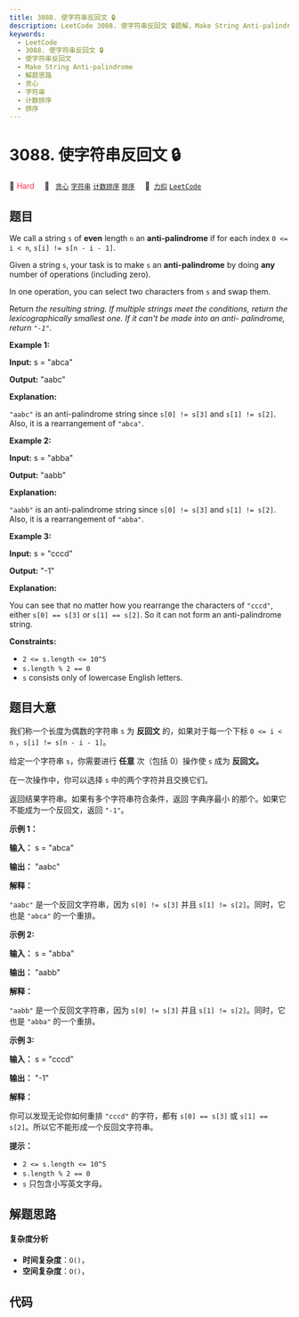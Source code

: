 ```yaml
---
title: 3088. 使字符串反回文 🔒
description: LeetCode 3088. 使字符串反回文 🔒题解，Make String Anti-palindrome，包含解题思路、复杂度分析以及完整的 JavaScript 代码实现。
keywords:
  - LeetCode
  - 3088. 使字符串反回文 🔒
  - 使字符串反回文
  - Make String Anti-palindrome
  - 解题思路
  - 贪心
  - 字符串
  - 计数排序
  - 排序
---
```


# 3088. 使字符串反回文 🔒

🔴 <font color=#ff334b>Hard</font>&emsp; 🔖&ensp; [`贪心`](/tag/greedy.md) [`字符串`](/tag/string.md) [`计数排序`](/tag/counting-sort.md) [`排序`](/tag/sorting.md)&emsp; 🔗&ensp;[`力扣`](https://leetcode.cn/problems/make-string-anti-palindrome) [`LeetCode`](https://leetcode.com/problems/make-string-anti-palindrome)

## 题目

We call a string `s` of **even** length `n` an **anti-palindrome** if for each
index `0 <= i < n`, `s[i] != s[n - i - 1]`.

Given a string `s`, your task is to make `s` an **anti-palindrome** by doing
**any** number of operations (including zero).

In one operation, you can select two characters from `s` and swap them.

Return _the resulting string. If multiple strings meet the conditions, return
the lexicographically smallest one. If it can't be made into an anti-
palindrome, return _`"-1"`_._



**Example 1:**

**Input:** s = "abca"

**Output:** "aabc"

**Explanation:**

`"aabc"` is an anti-palindrome string since `s[0] != s[3]` and `s[1] != s[2]`.
Also, it is a rearrangement of `"abca"`.

**Example 2:**

**Input:** s = "abba"

**Output:** "aabb"

**Explanation:**

`"aabb"` is an anti-palindrome string since `s[0] != s[3]` and `s[1] != s[2]`.
Also, it is a rearrangement of `"abba"`.

**Example 3:**

**Input:** s = "cccd"

**Output:** "-1"

**Explanation:**

You can see that no matter how you rearrange the characters of `"cccd"`,
either `s[0] == s[3]` or `s[1] == s[2]`. So it can not form an anti-palindrome
string.



**Constraints:**

  * `2 <= s.length <= 10^5`
  * `s.length % 2 == 0`
  * `s` consists only of lowercase English letters.


## 题目大意

我们称一个长度为偶数的字符串 `s` 为 **反回文**  的，如果对于每一个下标 `0 <= i < n` ，`s[i] != s[n - i -
1]`。

给定一个字符串 `s`，你需要进行 **任意** 次（包括 0）操作使 `s` 成为 **反回文。**

在一次操作中，你可以选择 `s` 中的两个字符并且交换它们。

返回结果字符串。如果有多个字符串符合条件，返回 字典序最小 的那个。如果它不能成为一个反回文，返回 `"-1"`。



**示例 1：**

**输入：** s = "abca"

**输出：** "aabc"

**解释：**

`"aabc"` 是一个反回文字符串，因为 `s[0] != s[3]` 并且 `s[1] != s[2]`。同时，它也是 `"abca"` 的一个重排。

**示例 2:**

**输入：** s = "abba"

**输出：** "aabb"

**解释：**

`"aabb"` 是一个反回文字符串，因为 `s[0] != s[3]` 并且 `s[1] != s[2]`。同时，它也是 `"abba"` 的一个重排。

**示例 3:**

**输入：** s = "cccd"

**输出：** "-1"

**解释：**

你可以发现无论你如何重排 `"cccd"` 的字符，都有 `s[0] == s[3]` 或 `s[1] == s[2]`。所以它不能形成一个反回文字符串。



**提示：**

  * `2 <= s.length <= 10^5`
  * `s.length % 2 == 0`
  * `s` 只包含小写英文字母。


## 解题思路

#### 复杂度分析

- **时间复杂度**：`O()`，
- **空间复杂度**：`O()`，

## 代码

```javascript

```